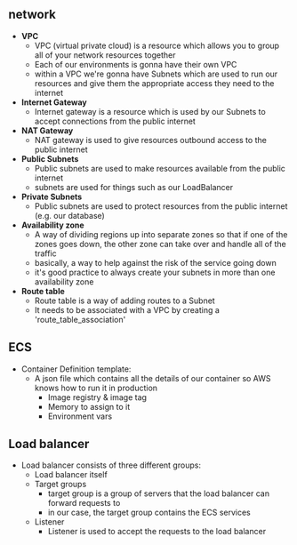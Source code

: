 ## network

- **VPC**
  - VPC (virtual private cloud) is a resource which allows you to group all of your network resources together
  - Each of our environments is gonna have their own VPC
  - within a VPC we're gonna have Subnets which are used to run our resources and give them the appropriate access they need to the internet
- **Internet Gateway**
  - Internet gateway is a resource which is used by our Subnets to accept connections from the public internet
- **NAT Gateway**
  - NAT gateway is used to give resources outbound access to the public internet
- **Public Subnets**
  - Public subnets are used to make resources available from the public internet
  - subnets are used for things such as our LoadBalancer
- **Private Subnets**
  - Public subnets are used to protect resources from the public internet (e.g. our database)
- **Availability zone**
  - A way of dividing regions up into separate zones so that if one of the zones goes down, the other zone can take over and handle all of the traffic
  - basically, a way to help against the risk of the service going down
  - it's good practice to always create your subnets in more than one availability zone
- **Route table**
  - Route table is a way of adding routes to a Subnet
  - It needs to be associated with a VPC by creating a 'route_table_association'

## ECS

- Container Definition template:
  - A json file which contains all the details of our container so AWS knows how to run it in production
    - Image registry & image tag
    - Memory to assign to it
    - Environment vars

## Load balancer

- Load balancer consists of three different groups:
  - Load balancer itself
  - Target groups
    - target group is a group of servers that the load balancer can forward requests to
    - in our case, the target group contains the ECS services
  - Listener
    - Listener is used to accept the requests to the load balancer
